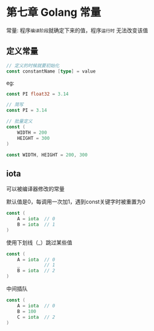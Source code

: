 # 第七章 Golang 常量

常量: 程序`编译阶段`就确定下来的值，程序`运行时` 无法改变该值

## 定义常量

```go
// 定义的时候就要初始化
const constantName [type] = value
```

eg:

```go
const PI float32 = 3.14

// 简写
const PI = 3.14

// 批量定义
const (
    WIDTH = 200
    HEIGHT = 300    
)

const WIDTH, HEIGHT = 200, 300
```

## iota

可以被编译器修改的常量

默认值是0，每调用一次加1，遇到const关键字时被重置为0

```go
const (
    A = iota  // 0
    B = iota  // 1
)
```

使用下划线（_）跳过某些值

```go
const (
    A = iota  // 0
    _         // 1
    B = iota  // 2
)

```

中间插队

```go
const (
    A = iota  // 0
    B = 100
    C = iota  // 2
)

```
